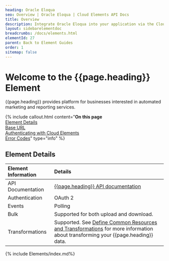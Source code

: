 ```yaml
---
heading: Oracle Eloqua
seo: Overview | Oracle Eloqua | Cloud Elements API Docs
title: Overview
description: Integrate Oracle Eloqua into your application via the Cloud Elements APIs.
layout: sidebarelementdoc
breadcrumbs: /docs/elements.html
elementId: 27
parent: Back to Element Guides
order: 1
sitemap: false
---
```


# Welcome to the {{page.heading}} Element

{{page.heading}} provides platform for businesses interested in automated marketing and reporting services.

{% include callout.html content="<strong>On this page</strong></br><a href=#element-details>Element Details</a></br><a href=#base-url>Base URL</a></br><a href=#authenticating-with-cloud-elements>Authenticating with Cloud Elements</a></br><a href=#error-codes>Error Codes</a>" type="info" %}

## Element Details

| Element Information | Details     |
| :------------- | :------------- |
| API Documentation | [{{page.heading}} API documentation](http://docs.oracle.com/cloud/latest/marketingcs_gs/OMCAB/) |
| Authentication | OAuth 2  |
| Events | Polling |
| Bulk | Supported for both upload and download. |
| Transformations | Supported. See [Define Common Resources and Transformations](/docs/guides/common-resources/index.html) for more information about transforming your {{page.heading}} data.|

{% include Elements/index.md%}
